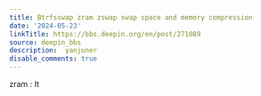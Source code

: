 ```yaml
---
title: Btrfsswap zram zswap swap space and memory compression
date: '2024-05-23'
linkTitle: https://bbs.deepin.org/en/post/271089
source: deepin_bbs
description:  yanjuner 
disable_comments: true
---
```

zram : It 
